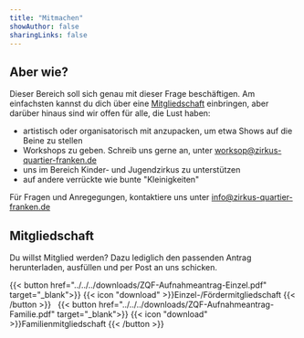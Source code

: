 ```yaml
---
title: "Mitmachen"
showAuthor: false
sharingLinks: false
---
```

## Aber wie?
Dieser Bereich soll sich genau mit dieser Frage beschäftigen. Am einfachsten kannst du dich über eine [Mitgliedschaft](#mitgliedschaft) einbringen, aber darüber hinaus sind wir offen für alle, die Lust haben:

- artistisch oder organisatorisch mit anzupacken, um etwa Shows auf die Beine zu stellen
- Workshops zu geben. Schreib uns gerne an, unter worksop@zirkus-quartier-franken.de
- uns im Bereich Kinder- und Jugendzirkus zu unterstützen
- auf andere verrückte wie bunte "Kleinigkeiten"

Für Fragen und Anregegungen, kontaktiere uns unter info@zirkus-quartier-franken.de

## Mitgliedschaft
Du willst Mitglied werden? Dazu lediglich den passenden Antrag herunterladen, ausfüllen und per Post an uns schicken.

{{< button href="../../../downloads/ZQF-Aufnahmeantrag-Einzel.pdf" target="_blank">}}
    {{< icon "download" >}}Einzel-/Fördermitgliedschaft
{{< /button >}}
&nbsp;
{{< button href="../../../downloads/ZQF-Aufnahmeantrag-Familie.pdf" target="_blank">}}
    {{< icon "download" >}}Familienmitgliedschaft
{{< /button >}}